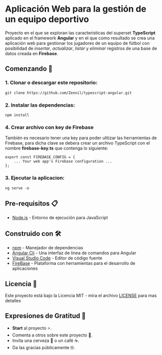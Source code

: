 # Aplicación Web para la gestión de un equipo deportivo

Proyecto en el que se exploran las caracteristicas del superset **TypeScript** aplicado en el framework **Angular** y en el que como resultado se crea una aplicación web para gestionar los jugadores de un equipo de fútbol con posibilidad de *insertar*, *actualizar*, *listar* y *eliminar* registros de una base de datos creada en **Firebase**.

## Comenzando 🚀

### 1. Clonar o descargar este repositorio:

```
git clone https://github.com/Zennil/typescript-angular.git
```

### 2. Instalar las dependencias:

```
npm install
```

### 4. Crear archivo con key de Firebase
También es necesario tener una key para poder ulitizar las herramientas de Firebase, para dicha clave se debera crear un archivo TypeScript con el nombre **firebase-key.ts** que contenga lo siguiente:

```
export const FIREBASE_CONFIG = {
    ... Your web app's Firebase configuration ...
};
```

### 3. Ejecutar la aplicacion:

```
ng serve -o
```

## Pre-requisitos 📋

 * [Node.js](https://nodejs.org/es/) - Entorno de ejecución para JavaScript

## Construido con 🛠️

* [npm](https://www.npmjs.com/) - Manejador de dependencias
* [Angular Cli](https://cli.angular.io/) - Una interfaz de linea de comandos para Angular
* [Visual Studio Code](https://code.visualstudio.com/) - Editor de código fuente
* [FireBase](https://firebase.google.com/) - Plataforma con herramientas para el desarrollo de aplicaciones

## Licencia 📄

Este proyecto está bajo la Licencia MIT - mira el archivo [LICENSE](LICENSE) para mas detalles

## Expresiones de Gratitud 🎁

* **Start** al proyecto ⭐.
* Comenta a otros sobre este proyecto 📢.
* Invita una cerveza 🍺 o un café ☕.
* Da las gracias públicamente 🤓.

